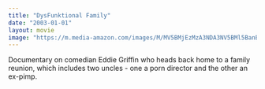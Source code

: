 ```yaml
---
title: "DysFunktional Family"
date: "2003-01-01"
layout: movie
image: "https://m.media-amazon.com/images/M/MV5BMjEzMzA3NDA3NV5BMl5BanBnXkFtZTYwNjIzNTk5._V1_SX300.jpg"
---
```


Documentary on comedian Eddie Griffin who heads back home to a family reunion, which includes two uncles - one a porn director and the other an ex-pimp.

